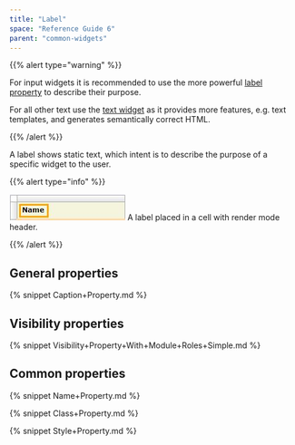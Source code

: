 ```yaml
---
title: "Label"
space: "Reference Guide 6"
parent: "common-widgets"
---
```



{{% alert type="warning" %}}

For input widgets it is recommended to use the more powerful [label property](text-box) to describe their purpose.

For all other text use the [text widget](text) as it provides more features, e.g. text templates, and generates semantically correct HTML.

{{% /alert %}}

A label shows static text, which intent is to describe the purpose of a specific widget to the user.

{{% alert type="info" %}}

![](attachments/16713817/16843959.jpg)
A label placed in a cell with render mode header.

{{% /alert %}}

## General properties

{% snippet Caption+Property.md %}

## Visibility properties

{% snippet Visibility+Property+With+Module+Roles+Simple.md %}

## Common properties

{% snippet Name+Property.md %}

{% snippet Class+Property.md %}

{% snippet Style+Property.md %}
